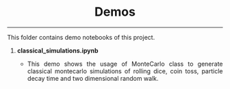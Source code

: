 
<div align="center">

# **Demos**
---

<div align="justify">
This folder contains demo notebooks of this project.

1. **classical_simulations.ipynb**

    - This demo shows the usage of MonteCarlo class to generate classical montecarlo simulations of rolling dice, coin toss, particle decay time and two dimensional random walk.
